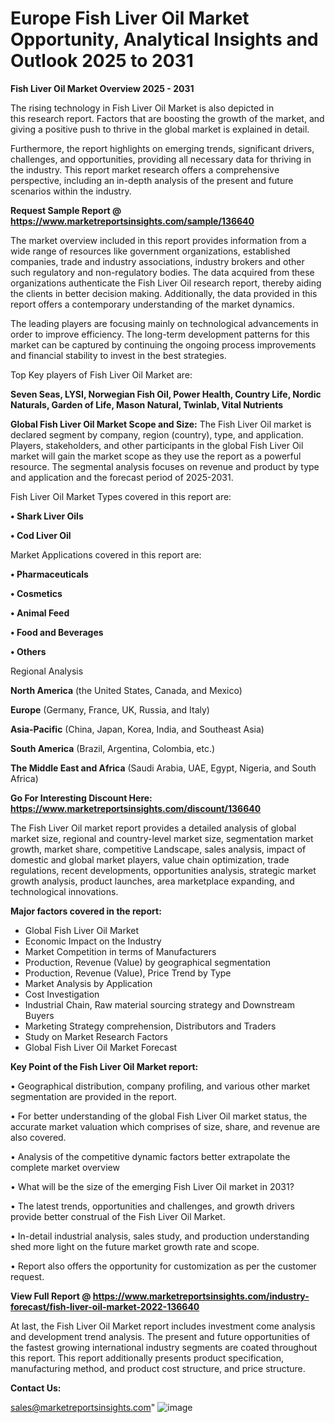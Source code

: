 # Europe Fish Liver Oil Market Opportunity, Analytical Insights and Outlook 2025 to 2031

<Strong> Fish Liver Oil Market Overview 2025 - 2031</strong>

The rising technology in Fish Liver Oil Market is also depicted in this research report. Factors that are boosting the growth of the market, and giving a positive push to thrive in the global market is explained in detail.

Furthermore, the report highlights on emerging trends, significant drivers, challenges, and opportunities, providing all necessary data for thriving in the industry. This report market research offers a comprehensive perspective, including an in-depth analysis of the present and future scenarios within the industry.

<strong>Request Sample Report @ <a href=https://www.marketreportsinsights.com/sample/136640>https://www.marketreportsinsights.com/sample/136640</a></strong>

The market overview included in this report provides information from a wide range of resources like government organizations, established companies, trade and industry associations, industry brokers and other such regulatory and non-regulatory bodies. The data acquired from these organizations authenticate the Fish Liver Oil research report, thereby aiding the clients in better decision making. Additionally, the data provided in this report offers a contemporary understanding of the market dynamics.

The leading players are focusing mainly on technological advancements in order to improve efficiency. The long-term development patterns for this market can be captured by continuing the ongoing process improvements and financial stability to invest in the best strategies.

Top Key players of Fish Liver Oil Market are:

<strong>Seven Seas, LYSI, Norwegian Fish Oil, Power Health, Country Life, Nordic Naturals, Garden of Life, Mason Natural, Twinlab, Vital Nutrients</strong>

<strong><b>Global Fish Liver Oil Market Scope and Size:</b></strong>
The Fish Liver Oil market is declared segment by company, region (country), type, and application. Players, stakeholders, and other participants in the global Fish Liver Oil market will gain the market scope as they use the report as a powerful resource. The segmental analysis focuses on revenue and product by type and application and the forecast period of 2025-2031.

Fish Liver Oil Market Types covered in this report are:

<strong>• Shark Liver Oils

• Cod Liver Oil</strong>

Market Applications covered in this report are:

<strong>• Pharmaceuticals

• Cosmetics

• Animal Feed

• Food and Beverages

• Others</strong> 

Regional Analysis

<strong>North America</strong> (the United States, Canada, and Mexico)

<strong>Europe</strong> (Germany, France, UK, Russia, and Italy)

<strong>Asia-Pacific</strong> (China, Japan, Korea, India, and Southeast Asia)

<strong>South America</strong> (Brazil, Argentina, Colombia, etc.)

<strong>The Middle East and Africa</strong> (Saudi Arabia, UAE, Egypt, Nigeria, and South Africa)

<strong>Go For Interesting Discount Here: <a href=https://www.marketreportsinsights.com/discount/136640>https://www.marketreportsinsights.com/discount/136640</a></strong>

The Fish Liver Oil market report provides a detailed analysis of global market size, regional and country-level market size, segmentation market growth, market share, competitive Landscape, sales analysis, impact of domestic and global market players, value chain optimization, trade regulations, recent developments, opportunities analysis, strategic market growth analysis, product launches, area marketplace expanding, and technological innovations.

<strong><b>Major factors covered in the report:</b></strong>
<ul>
  <li>Global Fish Liver Oil Market </li>
  <li>Economic Impact on the Industry</li>
  <li>Market Competition in terms of Manufacturers</li>
  <li>Production, Revenue (Value) by geographical segmentation</li>
  <li>Production, Revenue (Value), Price Trend by Type</li>
  <li>Market Analysis by Application</li>
  <li>Cost Investigation</li>
  <li>Industrial Chain, Raw material sourcing strategy and Downstream Buyers</li>
  <li>Marketing Strategy comprehension, Distributors and Traders</li>
  <li>Study on Market Research Factors</li>
  <li>Global Fish Liver Oil Market Forecast</li>
</ul>

<strong><b>Key Point of the Fish Liver Oil Market report:</b></strong>

• Geographical distribution, company profiling, and various other market segmentation are provided in the report.

• For better understanding of the global Fish Liver Oil market status, the accurate market valuation which comprises of size, share, and revenue are also covered.

• Analysis of the competitive dynamic factors better extrapolate the complete market overview

• What will be the size of the emerging Fish Liver Oil market in 2031?

• The latest trends, opportunities and challenges, and growth drivers provide better construal of the Fish Liver Oil Market.

• In-detail industrial analysis, sales study, and production understanding shed more light on the future market growth rate and scope.

• Report also offers the opportunity for customization as per the customer request.

<strong><b>View Full Report @ <a href=https://www.marketreportsinsights.com/industry-forecast/fish-liver-oil-market-2022-136640>https://www.marketreportsinsights.com/industry-forecast/fish-liver-oil-market-2022-136640</a></b></strong>


At last, the Fish Liver Oil Market report includes investment come analysis and development trend analysis. The present and future opportunities of the fastest growing international industry segments are coated throughout this report. This report additionally presents product specification, manufacturing method, and product cost structure, and price structure.

<strong>Contact Us:</strong>

sales@marketreportsinsights.com"
![image](https://github.com/user-attachments/assets/c6ea1f96-edce-47e7-b170-5f5d1a2df35a)
